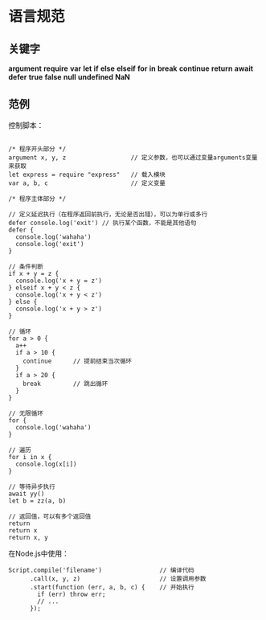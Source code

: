 语言规范
===============

## 关键字

__argument__
__require__
__var__
__let__
__if__
__else__
__elseif__
__for__
__in__
__break__
__continue__
__return__
__await__
__defer__
__true__
__false__
__null__
__undefined__
__NaN__


## 范例

控制脚本：

```

/* 程序开头部分 */
argument x, y, z                  // 定义参数，也可以通过变量arguments变量来获取
let express = require "express"   // 载入模块
var a, b, c                       // 定义变量

/* 程序主体部分 */

// 定义延迟执行（在程序返回前执行，无论是否出错），可以为单行或多行
defer console.log('exit') // 执行某个函数，不能是其他语句
defer {
  console.log('wahaha')
  console.log('exit')
}

// 条件判断
if x + y = z {
  console.log('x + y = z')
} elseif x + y < z {
  console.log('x + y < z')
} else {
  console.log('x + y > z')
}

// 循环
for a > 0 {
  a++
  if a > 10 {
    continue      // 提前结束当次循环
  }
  if a > 20 {
    break         // 跳出循环
  }
}

// 无限循环
for {
  console.log('wahaha')
}

// 遍历
for i in x {
  console.log(x[i])
}

// 等待异步执行
await yy()
let b = zz(a, b)

// 返回值，可以有多个返回值
return
return x
return x, y

```

在Node.js中使用：

```
Script.compile('filename')                // 编译代码
      .call(x, y, z)                      // 设置调用参数
      .start(function (err, a, b, c) {    // 开始执行
        if (err) throw err;
        // ...
      });
```